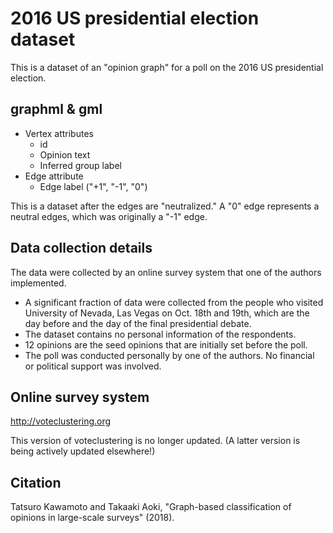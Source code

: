 # 2016 US presidential election dataset
This is a dataset of an "opinion graph" for a poll on the 2016 US presidential election.

## graphml & gml

+ Vertex attributes
  - id
  - Opinion text
  - Inferred group label
+ Edge attribute
  - Edge label ("+1", "-1", "0")

This is a dataset after the edges are "neutralized." 
A "0"  edge represents a neutral edges, which was originally a "-1" edge.

## Data collection details
The data were collected by an online survey system that one of the authors implemented.
- A significant fraction of data were collected from the people who visited University of Nevada, Las Vegas on Oct. 18th and 19th, which are the day before and the day of the final presidential debate.
- The dataset contains no personal information of the respondents.
- 12 opinions are the seed opinions that are initially set before the poll.
- The poll was conducted personally by one of the authors. No financial or political support was involved.

## Online survey system
http://voteclustering.org

This version of voteclustering is no longer updated. (A latter version is being actively updated elsewhere!)

## Citation
Tatsuro Kawamoto and Takaaki Aoki, "Graph-based classification of opinions in large-scale surveys" (2018).
